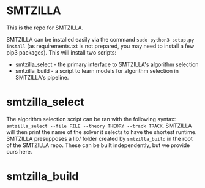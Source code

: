 # SMTZILLA

This is the repo for SMTZILLA. 

SMTZILLA can be installed easily via the command `sudo python3 setup.py install` (as requirements.txt is not prepared, you may need to install a few pip3 packages). This will install two scripts:

* smtzilla_select - the primary interface to SMTZILLA's algorithm selection
* smtzilla_build  - a script to learn models for algorithm selection in SMTZILLA's pipeline.

# smtzilla_select
The algorithm selection script can be ran with the following syntax: `smtzilla_select --file FILE --theory THEORY --track TRACK`. SMTZILLA will then print the name of the solver it selects to have the shortest runtime. SMTZILLA presupposes a lib/ folder created by `smtzilla_build` in the root of the SMTZILLA repo. These can be built independently, but we provide ours here.

# smtzilla_build
